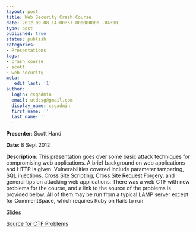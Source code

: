 ```yaml
---
layout: post
title: Web Security Crash Course
date: 2012-09-08 14:00:57.000000000 -04:00
type: post
published: true
status: publish
categories:
- Presentations
tags:
- crash course
- scott
- web security
meta:
  _edit_last: '1'
author:
  login: csgadmin
  email: utdcsg@gmail.com
  display_name: csgadmin
  first_name: ''
  last_name: ''
---
```


**Presenter**: Scott Hand

**Date**: 8 Sept 2012

**Description**: This presentation goes over some basic attack techniques for compromising web applications. A brief background on web applications and HTTP is given. Vulnerabilities covered include parameter tampering, SQL injections, Cross Site Scripting, Cross Site Request Forgery, and general tips on attacking web applications. There was a web CTF with new problems for the course, and a link to the source of the problems is provided below. All of them may be run from a typical LAMP server except for CommentSpace, which requires Ruby on Rails to run.

[Slides](http://csg.utdallas.edu/wp-content/uploads/2012/09/Web-Security-Crash-Course.pdf)

[Source for CTF Problems](http://csg.utdallas.edu/wp-content/uploads/2012/09/csg_web_ctf.tar.gz)

